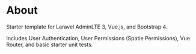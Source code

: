 # About
Starter template for Laravel AdminLTE 3, Vue.js, and Bootstrap 4.

Includes User Authentication, User Permissions (Spatie Permissions), Vue Router, and basic starter unit tests.